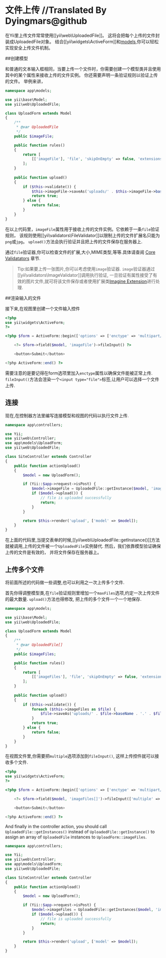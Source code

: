 文件上传 //Translated By Dyingmars@github
============

在Yii里上传文件常常使用[[yii\web\UploadedFile]]。
这将会把每个上传的文件封装成UploadedFile对象。
结合[[yii\widgets\ActiveForm]]和[models](structure-models.md),你可以轻松实现安全上传文件机制。


##创建模型 <span id="creating-models"></span>

和普通的文本输入框相同，当要上传一个文件时，你需要创建一个模型类并且使用其中的某个属性来接收上传的文件实例。
你还需要声明一条验证规则以验证上传的文件。
举例来讲，

```php
namespace app\models;

use yii\base\Model;
use yii\web\UploadedFile;

class UploadForm extends Model
{
    /**
     * @var UploadedFile
     */
    public $imageFile;

    public function rules()
    {
        return [
            [['imageFile'], 'file', 'skipOnEmpty' => false, 'extensions' => 'png, jpg'],
        ];
    }
    
    public function upload()
    {
        if ($this->validate()) {
            $this->imageFile->saveAs('uploads/' . $this->imageFile->baseName . '.' . $this->imageFile->extension);
            return true;
        } else {
            return false;
        }
    }
}
```

在以上代码里，`imageFile`属性用于接收上传的文件实例。它依赖于一条`file`验证规则，
该规则使用[[yii\validators\FileValidator]]以限制上传的文件扩展名只能为`png`或`jpg`。
`upload()`方法会执行验证并且把上传的文件保存在服务器上.

通过`file`验证器,你可以检查文件的扩展,大小,MIME类型,等等.具体请查阅
[Core Validatators](tutorial-core-validators.md#file) 章节.

>Tip:如果要上传一张图片,你可以考虑使用`image`验证器.
`image`验证器通过[[yii\validators\ImageValidator]]调用执行验证,
一旦验证有属性接受了有效的图片文件,就可将该文件保存或者使用扩展类[Imagine Extension](https://github.com/yiisoft/yii2-imagine)进行处理.


##渲染输入的文件 <span id="rendering-file-input"></span>

接下来,在视图里创建一个文件输入控件

```php
<?php
use yii\widgets\ActiveForm;
?>

<?php $form = ActiveForm::begin(['options' => ['enctype' => 'multipart/form-data']]) ?>

    <?= $form->field($model, 'imageFile')->fileInput() ?>

    <button>Submit</button>

<?php ActiveForm::end() ?>
```

需要注意的是要记得在form选项里加入`enctype`属性以确保文件能被正常上传.
`fileInput()`方法会渲染一个`<input type="file">`标签,让用户可以选择一个文件上传.


## 连接 <span id="wiring-up"></span>

现在,在控制器方法里编写连接模型和视图的代码以执行文件上传.

```php
namespace app\controllers;

use Yii;
use yii\web\Controller;
use app\models\UploadForm;
use yii\web\UploadedFile;

class SiteController extends Controller
{
    public function actionUpload()
    {
        $model = new UploadForm();

        if (Yii::$app->request->isPost) {
            $model->imageFile = UploadedFile::getInstance($model, 'imageFile');
            if ($model->upload()) {
                // file is uploaded successfully
                return;
            }
        }

        return $this->render('upload', ['model' => $model]);
    }
}
```

在上面的代码里,当提交表单的时候,[[yii\web\UploadedFile::getInstance()]]方法就被调用,上传的文件被一个`UploadedFile`实例替代.
然后，我们依靠模型验证确保上传的文件是有效的，
并将文件保存在服务器上。


## 上传多个文件 <span id="uploading-multiple-files"></span>

将前面所述的代码做一些调整,也可以利用之一次上传多个文件.

首先你得调整模型类,在`file`验证规则里增加一个`maxFiles`选项,约定一次上传文件的最大数量.
`upload()`方法也得修改,
把上传的多个文件一个一个地保存.

```php
namespace app\models;

use yii\base\Model;
use yii\web\UploadedFile;

class UploadForm extends Model
{
    /**
     * @var UploadedFile[]
     */
    public $imageFiles;

    public function rules()
    {
        return [
            [['imageFiles'], 'file', 'skipOnEmpty' => false, 'extensions' => 'png, jpg', 'maxFiles' => 4],
        ];
    }
    
    public function upload()
    {
        if ($this->validate()) { 
            foreach ($this->imageFiles as $file) {
                $file->saveAs('uploads/' . $file->baseName . '.' . $file->extension);
            }
            return true;
        } else {
            return false;
        }
    }
}
```

在视图文件里,你需要把`multiple`选项添加到`fileInput()`,
这样上传控件就可以接收多个文件.

```php
<?php
use yii\widgets\ActiveForm;
?>

<?php $form = ActiveForm::begin(['options' => ['enctype' => 'multipart/form-data']]) ?>

    <?= $form->field($model, 'imageFiles[]')->fileInput(['multiple' => true, 'accept' => 'image/*']) ?>

    <button>Submit</button>

<?php ActiveForm::end() ?>
```

And finally in the controller action, you should call `UploadedFile::getInstances()` instead of 
`UploadedFile::getInstance()` to assign an array of `UploadedFile` instances to `UploadForm::imageFiles`. 

```php
namespace app\controllers;

use Yii;
use yii\web\Controller;
use app\models\UploadForm;
use yii\web\UploadedFile;

class SiteController extends Controller
{
    public function actionUpload()
    {
        $model = new UploadForm();

        if (Yii::$app->request->isPost) {
            $model->imageFiles = UploadedFile::getInstances($model, 'imageFiles');
            if ($model->upload()) {
                // file is uploaded successfully
                return;
            }
        }

        return $this->render('upload', ['model' => $model]);
    }
}
```
